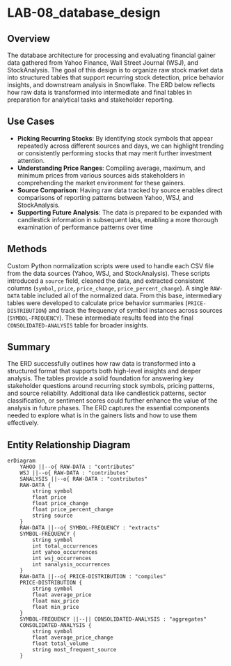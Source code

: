 # LAB-08_database_design

## Overview
The database architecture for processing and evaluating financial gainer data gathered from Yahoo Finance, Wall Street Journal (WSJ), and StockAnalysis. The goal of this design is to organize raw stock market data into structured tables that support recurring stock detection, price behavior insights, and downstream analysis in Snowflake. The ERD below reflects how raw data is transformed into intermediate and final tables in preparation for analytical tasks and stakeholder reporting.

## Use Cases

- **Picking Recurring Stocks**: By identifying stock symbols that appear repeatedly across different sources and days, we can highlight trending or consistently performing stocks that may merit further investment attention.
- **Understanding Price Ranges**: Compiling average, maximum, and minimum prices from various sources aids stakeholders in comprehending the market environment for these gainers.
- **Source Comparison**: Having raw data tracked by source enables direct comparisons of reporting patterns between Yahoo, WSJ, and StockAnalysis.
- **Supporting Future Analysis**: The data is prepared to be expanded with candlestick information in subsequent labs, enabling a more thorough examination of performance patterns over time

## Methods

Custom Python normalization scripts were used to handle each CSV file from the data sources (Yahoo, WSJ, and StockAnalysis). These scripts introduced a `source` field, cleaned the data, and extracted consistent columns (`symbol`, `price`, `price_change`, `price_percent_change`). A single `RAW-DATA` table included all of the normalized data. From this base, intermediary tables were developed to calculate price behavior summaries (`PRICE-DISTRIBUTION`) and track the frequency of symbol instances across sources (`SYMBOL-FREQUENCY`). These intermediate results feed into the final `CONSOLIDATED-ANALYSIS` table for broader insights.

## Summary

The ERD successfully outlines how raw data is transformed into a structured format that supports both high-level insights and deeper analysis. The tables provide a solid foundation for answering key stakeholder questions around recurring stock symbols, pricing patterns, and source reliability.  Additional data like candlestick patterns, sector classification, or sentiment scores could further enhance the value of the analysis in future phases. The ERD captures the essential components needed to explore what is in the gainers lists and how to use them effectively.
## Entity Relationship Diagram

```mermaid
erDiagram
	YAHOO ||--o{ RAW-DATA : "contributes"
	WSJ ||--o{ RAW-DATA : "contributes"
	SANALYSIS ||--o{ RAW-DATA : "contributes"
	RAW-DATA {
		string symbol
		float price
		float price_change
		float price_percent_change
		string source
	}
	RAW-DATA ||--o{ SYMBOL-FREQUENCY : "extracts"
	SYMBOL-FREQUENCY {
		string symbol
		int total_occurrences
		int yahoo_occurrences
		int wsj_occurrences
		int sanalysis_occurrences
	}
	RAW-DATA ||--o{ PRICE-DISTRIBUTION : "compiles"
	PRICE-DISTRIBUTION {
		string symbol
		float average_price
		float max_price
		float min_price
	}
	SYMBOL-FREQUENCY ||--|| CONSOLIDATED-ANALYSIS : "aggregates"
	CONSOLIDATED-ANALYSIS {
		string symbol
		float average_price_change
		float total_volume
		string most_frequent_source
	}

